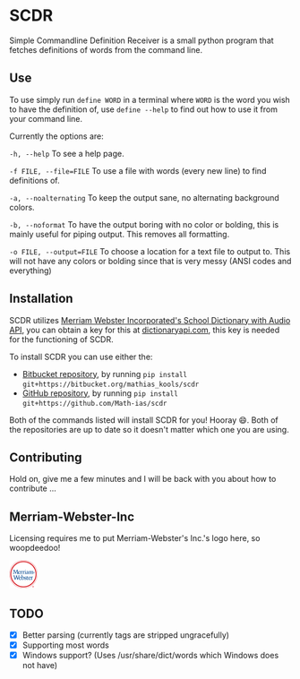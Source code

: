 SCDR
====
Simple Commandline Definition Receiver is a small python program that fetches definitions of words from the command line.

Use
---
To use simply run `define WORD` in a terminal where `WORD` is the word you wish to have the definition of, use `define --help` to find out how to use it from your command line.

Currently the options are:

`-h, --help` To see a help page.

`-f FILE, --file=FILE` To use a file with words (every new line) to find definitions of.

`-a, --noalternating` To keep the output sane, no alternating background colors.

`-b, --noformat` To have the output boring with no color or bolding, this is mainly useful for piping output. This removes all formatting.

`-o FILE, --output=FILE` To choose a location for a text file to output to. This will not have any colors or bolding since that is very messy (ANSI codes and everything)

Installation
------------
SCDR utilizes [Merriam Webster Incorporated's School Dictionary with Audio API](http://www.dictionaryapi.com/products/api-school-dictionary.htm), you can obtain a key for this at [dictionaryapi.com](http://www.dictionaryapi.com), this key is needed for the functioning of SCDR.

To install SCDR you can use either the:

 * [Bitbucket repository](https://bitbucket.org/mathias_kools/scdr), by running `pip install git+https://bitbucket.org/mathias_kools/scdr`
 * [GitHub repository](https://github.com/Math-ias/scdr.git), by running `pip install git+https://github.com/Math-ias/scdr`

Both of the commands listed will install SCDR for you! Hooray :smile:. Both of the repositories are up to date so it doesn't matter which one you are using.

Contributing
------------
Hold on, give me a few minutes and I will be back with you about how to contribute ...

Merriam-Webster-Inc
-------------------
Licensing requires me to put Merriam-Webster's Inc.'s logo here, so woopdeedoo!

![Merriam-Webster Inc.](merriam-webster-logo.png)

TODO
----
 - [x] Better parsing (currently tags are stripped ungracefully)
 - [x] Supporting most words
 - [x] Windows support? (Uses /usr/share/dict/words which Windows does not have)
